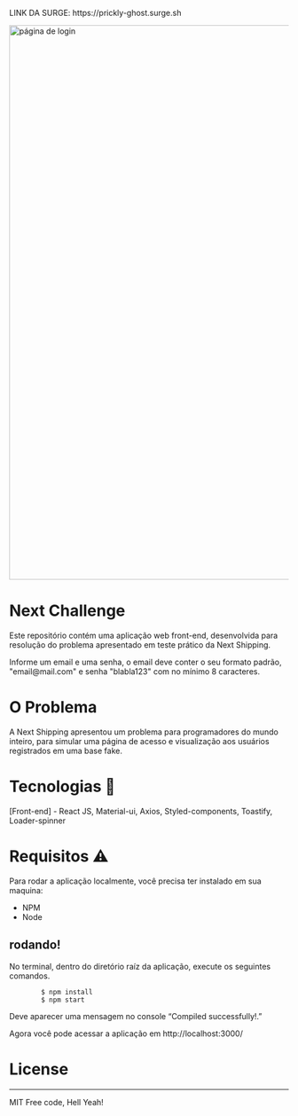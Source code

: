<div>
      <p>LINK DA SURGE: https://prickly-ghost.surge.sh</p>
</div>

<div>
      <img src="https://i.imgur.com/VSaZTMO.png" width="1000px" title="página de login">
      <h1>Next Challenge </h1>
      <p>Este repositório contém uma aplicação web front-end, desenvolvida para resolução do problema apresentado em teste prático da Next Shipping.</p>
      <p>Informe um email e uma senha, o email deve conter o seu formato padrão, "email@mail.com" e senha "blabla123" com no mínimo 8 caracteres.</p>
</div>

<div>
      <h1>O Problema</h1>
      <p>A Next Shipping apresentou um problema para programadores do mundo inteiro, para simular uma página de acesso e visualização aos usuários registrados em uma base fake.       </p>
</div>

<div>
      <h1>Tecnologias 🚀</h1>
      <p>[Front-end] - React JS, Material-ui, Axios, Styled-components, Toastify, Loader-spinner</p>
</div>

<div>
      <h1>Requisitos ⚠️</h1>
      <p>Para rodar a aplicação localmente, você precisa ter instalado em sua maquina:</p>
      <ul>
            <li>
                  NPM
            </li>
            <li>
                  Node       
            </li>
      </ul>
</div>

<div>
      <h2> rodando!</h2>
      <p>No terminal, dentro do diretório raíz da aplicação, execute os seguintes comandos.</p>
            
          
            $ npm install
            $ npm start
            
</div>

<div>
      <p>Deve aparecer uma mensagem no console “Compiled successfully!.”</p>
</div>

<div>
      <p>Agora você pode acessar a aplicação em http://localhost:3000/</p>
</div>

<div>
      <h1>License</h1>
      <hr>
      <p>MIT Free code, Hell Yeah!</p>
</div>
